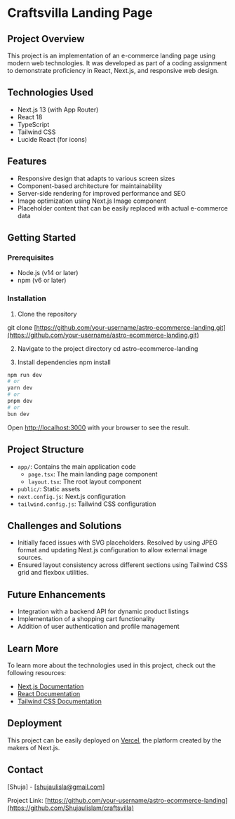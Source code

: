 # Craftsvilla Landing Page

## Project Overview
This project is an implementation of an e-commerce landing page using modern web technologies. It was developed as part of a coding assignment to demonstrate proficiency in React, Next.js, and responsive web design.

## Technologies Used
- Next.js 13 (with App Router)
- React 18
- TypeScript
- Tailwind CSS
- Lucide React (for icons)

## Features
- Responsive design that adapts to various screen sizes
- Component-based architecture for maintainability
- Server-side rendering for improved performance and SEO
- Image optimization using Next.js Image component
- Placeholder content that can be easily replaced with actual e-commerce data

## Getting Started

### Prerequisites
- Node.js (v14 or later)
- npm (v6 or later)

### Installation
1. Clone the repository

git clone [https://github.com/your-username/astro-ecommerce-landing.git](https://github.com/your-username/astro-ecommerce-landing.git)

2. Navigate to the project directory
cd astro-ecommerce-landing

3. Install dependencies
npm install

```bash
npm run dev
# or
yarn dev
# or
pnpm dev
# or
bun dev
```

Open [http://localhost:3000](http://localhost:3000) with your browser to see the result.

## Project Structure
- `app/`: Contains the main application code
  - `page.tsx`: The main landing page component
  - `layout.tsx`: The root layout component
- `public/`: Static assets
- `next.config.js`: Next.js configuration
- `tailwind.config.js`: Tailwind CSS configuration

## Challenges and Solutions
- Initially faced issues with SVG placeholders. Resolved by using JPEG format and updating Next.js configuration to allow external image sources.
- Ensured layout consistency across different sections using Tailwind CSS grid and flexbox utilities.

## Future Enhancements
- Integration with a backend API for dynamic product listings
- Implementation of a shopping cart functionality
- Addition of user authentication and profile management

## Learn More
To learn more about the technologies used in this project, check out the following resources:
- [Next.js Documentation](https://nextjs.org/docs)
- [React Documentation](https://reactjs.org/docs/getting-started.html)
- [Tailwind CSS Documentation](https://tailwindcss.com/docs)

## Deployment
This project can be easily deployed on [Vercel](https://vercel.com/), the platform created by the makers of Next.js.

## Contact
[Shuja] - [shujaulisla@gmail.com]

Project Link: [https://github.com/your-username/astro-ecommerce-landing](https://github.com/Shujaulislam/craftsvilla)
